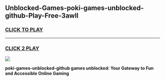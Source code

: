 
## Unblocked-Games-poki-games-unblocked-github-Play-Free-3awll
<h3>
<a href="https://premium76.site?title=poki-games-unblocked-github&ref=23A">CLICK TO PLAY</a></h3>
<hr>

<h3>
<a href="https://premium76.site?title=poki-games-unblocked-github&ref=23A">CLICK 2 PLAY</a>
  
</h3>

<a href="https://premium76.site?title=poki-games-unblocked-github&ref=23A"><img src="https://clearcache.store/games.png"></a>


**poki-games-unblocked-github games unblocked: Your Gateway to Fun and Accessible Online Gaming**
